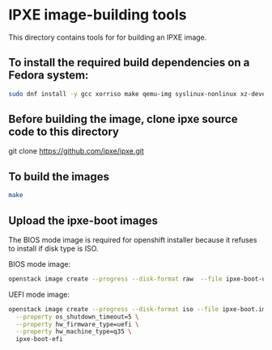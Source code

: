 # IPXE image-building tools

This directory contains tools for for building an IPXE image.

## To install the required build dependencies on a Fedora system:

```bash
sudo dnf install -y gcc xorriso make qemu-img syslinux-nonlinux xz-devel
```

## Before building the image, clone ipxe source code to this directory

git clone https://github.com/ipxe/ipxe.git

## To build the images

```bash
make
```

## Upload the ipxe-boot images

The BIOS mode image is required for openshift installer because it refuses to install if disk type is ISO.

BIOS mode image:

```bash
openstack image create --progress --disk-format raw  --file ipxe-boot-usb.raw ipxe-boot-usb
```

UEFI mode image:

```bash
openstack image create --progress --disk-format iso --file ipxe-boot.img \
  --property os_shutdown_timeout=5 \
  --property hw_firmware_type=uefi \
  --property hw_machine_type=q35 \
  ipxe-boot-efi
```
